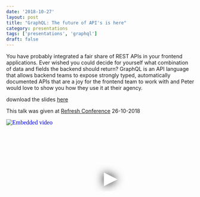 ```yaml
---
date: '2018-10-27'
layout: post
title: "GraphQL: The future of API's is here"
category: presentations
tags: ['presentations', 'graphql']
draft: false
---
```


You have probably integrated a fair share of REST APIs in your frontend applications. Ever wished you could decide for yourself what combination of data and fields the backend should return? GraphQL is an API language that allows backend teams to expose strongly typed, automatically documented APIs that are a joy for the frontend team to work with and Peter would love to show you how they use it at their agency.

download the slides [here](http://files.lifely.nl/graphql-the-future-of-apis-is-here.pdf)

This talk was given at [Refresh Conference](https://refreshconference.nl) 26-10-2018

<iframe
  width="560"
  height="315"
  src="https://www.youtube.com/embed/mj850EuHQHs"
  srcdoc="<style>*{padding:0;margin:0;overflow:hidden}html,body{height:100%}img,span{position:absolute;width:100%;top:0;bottom:0;margin:auto}span{height:1.5em;text-align:center;font:48px/1.5 sans-serif;color:white;text-shadow:0 0 0.5em black}</style><a href=https://www.youtube.com/embed/mj850EuHQHs?autoplay=1><img src=https://img.youtube.com/vi/mj850EuHQHs/hqdefault.jpg alt='Embedded video'><span>▶</span></a>"
  frameborder="0"
  allow="accelerometer; autoplay; encrypted-media; gyroscope; picture-in-picture"
  allowfullscreen
  title="Embedded video"
></iframe>
